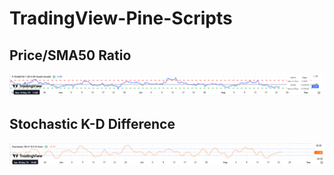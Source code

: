# TradingView-Pine-Scripts

## Price/SMA50 Ratio

![Price/SMA50 Ratio](price_sma50_ratio.png)

## Stochastic K-D Difference

![Stochastic K-D Difference](stochastic_difference.png)



